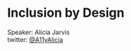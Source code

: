 # Inclusion by Design

Speaker: Alicia Jarvis  
twitter: [@A11yAlicia](https://twitter.com/A11yAlicia)  
